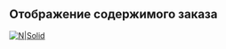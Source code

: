 ## Отображение содержимого заказа
[![N|Solid](./__source/1.png)](https://nodesource.com/products/nsolid)
